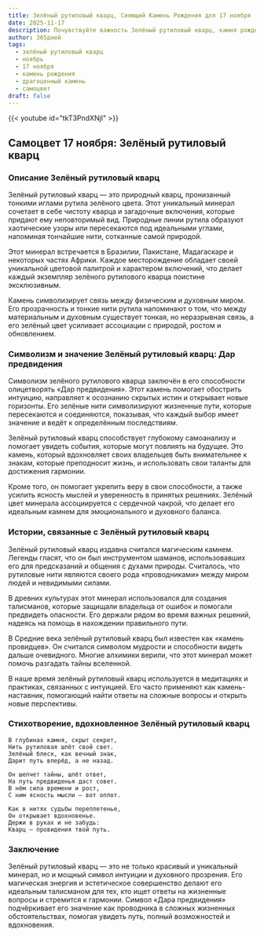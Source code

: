 ```yaml
---
title: Зелёный рутиловый кварц, Сияющий Камень Рождения для 17 ноября
date: 2025-11-17
description: Почувствуйте важность Зелёный рутиловый кварц, камня рождения 17 ноября, который символизирует Дар предвидения. Пусть его красота и значение осветят ваш день.
author: 365дней
tags:
  - зелёный рутиловый кварц
  - ноябрь
  - 17 ноября
  - камень рождения
  - драгоценный камень
  - самоцвет
draft: false
---
```


{{< youtube id="tkT3PndXNjI" >}}

## Самоцвет 17 ноября: Зелёный рутиловый кварц

### Описание Зелёный рутиловый кварц

Зелёный рутиловый кварц — это природный кварц, пронизанный тонкими иглами рутила зелёного цвета. Этот уникальный минерал сочетает в себе чистоту кварца и загадочные включения, которые придают ему неповторимый вид. Природные линии рутила образуют хаотические узоры или пересекаются под идеальными углами, напоминая тончайшие нити, сотканные самой природой.

Этот минерал встречается в Бразилии, Пакистане, Мадагаскаре и некоторых частях Африки. Каждое месторождение обладает своей уникальной цветовой палитрой и характером включений, что делает каждый экземпляр зелёного рутилового кварца поистине эксклюзивным.

Камень символизирует связь между физическим и духовным миром. Его прозрачность и тонкие нити рутила напоминают о том, что между материальным и духовным существует тонкая, но неразрывная связь, а его зелёный цвет усиливает ассоциации с природой, ростом и обновлением.

### Символизм и значение Зелёный рутиловый кварц: Дар предвидения

Символизм зелёного рутилового кварца заключён в его способности олицетворять «Дар предвидения». Этот камень помогает обострить интуицию, направляет к осознанию скрытых истин и открывает новые горизонты. Его зелёные нити символизируют жизненные пути, которые пересекаются и соединяются, показывая, что каждый выбор имеет значение и ведёт к определённым последствиям.

Зелёный рутиловый кварц способствует глубокому самоанализу и помогает увидеть события, которые могут повлиять на будущее. Это камень, который вдохновляет своих владельцев быть внимательнее к знакам, которые преподносит жизнь, и использовать свои таланты для достижения гармонии.

Кроме того, он помогает укрепить веру в свои способности, а также усилить ясность мыслей и уверенность в принятых решениях. Зелёный цвет минерала ассоциируется с сердечной чакрой, что делает его идеальным камнем для эмоционального и духовного баланса.

### Истории, связанные с Зелёный рутиловый кварц

Зелёный рутиловый кварц издавна считался магическим камнем. Легенды гласят, что он был инструментом шаманов, использовавших его для предсказаний и общения с духами природы. Считалось, что рутиловые нити являются своего рода «проводниками» между миром людей и невидимыми силами.

В древних культурах этот минерал использовался для создания талисманов, которые защищали владельца от ошибок и помогали предвидеть опасности. Его держали рядом во время важных решений, надеясь на помощь в нахождении правильного пути.

В Средние века зелёный рутиловый кварц был известен как «камень провидцев». Он считался символом мудрости и способности видеть дальше очевидного. Многие алхимики верили, что этот минерал может помочь разгадать тайны вселенной.

В наше время зелёный рутиловый кварц используется в медитациях и практиках, связанных с интуицией. Его часто применяют как камень-наставник, помогающий найти ответы на сложные вопросы и открыть новые перспективы.

### Стихотворение, вдохновленное Зелёный рутиловый кварц

```
В глубинах камня, скрыт секрет,  
Нить рутиловая шлёт свой свет.  
Зелёный блеск, как вечный знак,  
Дарит путь вперёд, а не назад.

Он шепчет тайны, шлёт ответ,  
На путь предвиденья даст совет.  
В нём сила времени и рост,  
С ним ясность мысли — вот оплот.

Как в нитях судьбы переплетенье,  
Он открывает вдохновенье.  
Держи в руках и не забудь:  
Кварц — провидения твой путь.
```

### Заключение

Зелёный рутиловый кварц — это не только красивый и уникальный минерал, но и мощный символ интуиции и духовного прозрения. Его магическая энергия и эстетическое совершенство делают его идеальным талисманом для тех, кто ищет ответы на жизненные вопросы и стремится к гармонии. Символ «Дара предвидения» подчёркивает его значение как проводника в сложных жизненных обстоятельствах, помогая увидеть путь, полный возможностей и вдохновения.